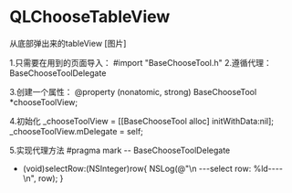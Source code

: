 # QLChooseTableView
从底部弹出来的tableView
[图片]


1.只需要在用到的页面导入： #import "BaseChooseTool.h"
2.遵循代理： BaseChooseToolDelegate

3.创建一个属性：  @property (nonatomic, strong) BaseChooseTool *chooseToolView;

4.初始化
_chooseToolView = [[BaseChooseTool alloc] initWithData:nil];
_chooseToolView.mDelegate = self;

5.实现代理方法
#pragma mark -- BaseChooseToolDelegate
- (void)selectRow:(NSInteger)row{
    NSLog(@"\n ---select row: %ld---- \n", row);
}
